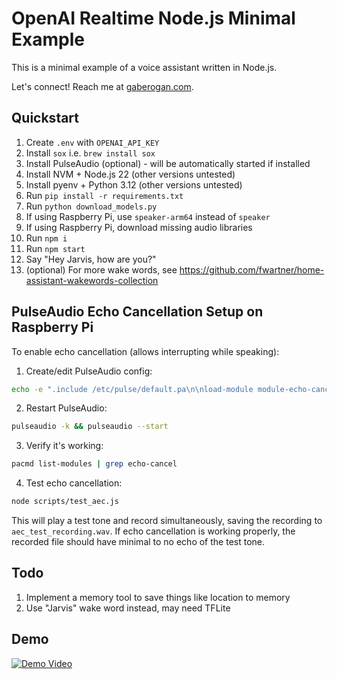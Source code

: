 # OpenAI Realtime Node.js Minimal Example

This is a minimal example of a voice assistant written in Node.js.

Let's connect! Reach me at [gaberogan.com](https://gaberogan.com).

## Quickstart

1. Create `.env` with `OPENAI_API_KEY`
2. Install `sox` i.e. `brew install sox`
3. Install PulseAudio (optional) - will be automatically started if installed
4. Install NVM + Node.js 22 (other versions untested)
5. Install pyenv + Python 3.12 (other versions untested)
6. Run `pip install -r requirements.txt`
7. Run `python download_models.py`
8. If using Raspberry Pi, use `speaker-arm64` instead of `speaker`
9. If using Raspberry Pi, download missing audio libraries
10. Run `npm i`
11. Run `npm start`
12. Say "Hey Jarvis, how are you?"
13. (optional) For more wake words, see https://github.com/fwartner/home-assistant-wakewords-collection

## PulseAudio Echo Cancellation Setup on Raspberry Pi

To enable echo cancellation (allows interrupting while speaking):

1. Create/edit PulseAudio config:

```bash
echo -e ".include /etc/pulse/default.pa\n\nload-module module-echo-cancel.so aec_method=webrtc source_name=echocancel_source sink_name=echocancel_sink" > ~/.config/pulse/default.pa
```

2. Restart PulseAudio:

```bash
pulseaudio -k && pulseaudio --start
```

3. Verify it's working:

```bash
pacmd list-modules | grep echo-cancel
```

4. Test echo cancellation:

```bash
node scripts/test_aec.js
```

This will play a test tone and record simultaneously, saving the recording to `aec_test_recording.wav`. If echo cancellation is working properly, the recorded file should have minimal to no echo of the test tone.

## Todo

1. Implement a memory tool to save things like location to memory
2. Use "Jarvis" wake word instead, may need TFLite

## Demo

[![Demo Video](https://img.youtube.com/vi/5LRYqHRducE/0.jpg)](https://www.youtube.com/watch?v=5LRYqHRducE)
